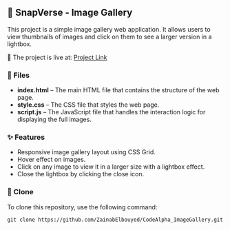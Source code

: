 <h2>📸 SnapVerse - Image Gallery</h2>

<p>This project is a simple image gallery web application. It allows users to view thumbnails of images and click on them to see a larger version in a lightbox.</p>

<p>
  🔗 The project is live at: 
  <a href="https://zainabelbouyed.github.io/CodeAlpha_ImageGallery/" target="_blank">Project Link</a>
</p>

<h3>📁 Files</h3>
<ul>
  <li><b>index.html</b> – The main HTML file that contains the structure of the web page.</li>
  <li><b>style.css</b> – The CSS file that styles the web page.</li>
  <li><b>script.js</b> – The JavaScript file that handles the interaction logic for displaying the full images.</li>
</ul>

<h3>✨ Features</h3>
<ul>
  <li>Responsive image gallery layout using CSS Grid.</li>
  <li>Hover effect on images.</li>
  <li>Click on any image to view it in a larger size with a lightbox effect.</li>
  <li>Close the lightbox by clicking the close icon.</li>
</ul>

<h3>🚀 Clone</h3>
<p>To clone this repository, use the following command:</p>
<pre><code>git clone https://github.com/ZainabElbouyed/CodeAlpha_ImageGallery.git</code></pre>



